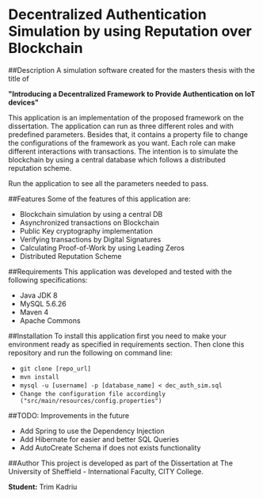 # Decentralized Authentication Simulation by using Reputation over Blockchain

##Description
A simulation software created for the masters thesis with the title of 

**"Introducing a Decentralized Framework to Provide Authentication on IoT devices"**

This application is an implementation of the proposed framework on the dissertation.
The application can run as three different roles and with predefined parameters. Besides that, it contains a property file
to change the configurations of the framework as you want. Each role can make different interactions with transactions.
The intention is to simulate the blockchain by using a central database which follows a distributed reputation scheme.

Run the application to see all the parameters needed to pass.

##Features
Some of the features of this application are:

- Blockchain simulation by using a central DB
- Asynchronized transactions on Blockchain
- Public Key cryptography implementation
- Verifying transactions by Digital Signatures
- Calculating Proof-of-Work by using Leading Zeros
- Distributed Reputation Scheme

##Requirements
This application was developed and tested with the following specifications:

- Java JDK 8
- MySQL 5.6.26
- Maven 4
- Apache Commons

##Installation
To install this application first you need to make your environment ready as specified in requirements section.
Then clone this repository and run the following on command line:

- `git clone [repo_url]`
- `mvn install`
- `mysql -u [username] -p [database_name] < dec_auth_sim.sql`
- `Change the configuration file accordingly ("src/main/resources/config.properties")`

##TODO: Improvements in the future
- Add Spring to use the Dependency Injection
- Add Hibernate for easier and better SQL Queries
- Add AutoCreate Schema if does not exists functionality

##Author
This project is developed as part of the Dissertation at The University of Sheffield - International Faculty, CITY College.

**Student:** Trim Kadriu